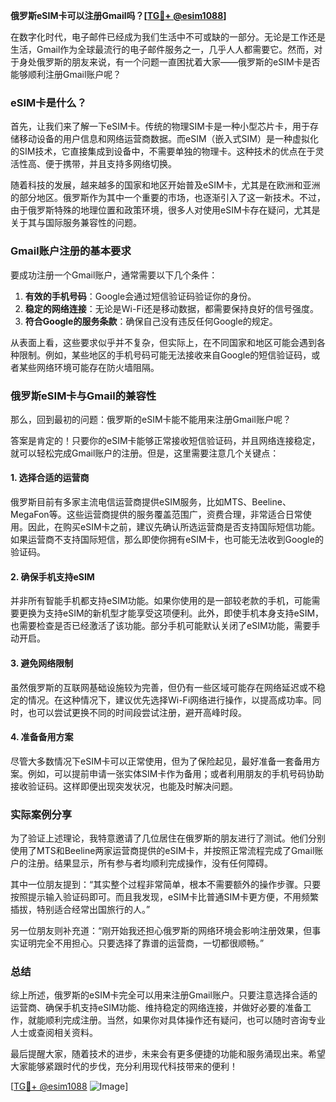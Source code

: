 **俄罗斯eSIM卡可以注册Gmail吗？[[TG💪+ @esim1088](https://t.me/s/esim1088)]**

在数字化时代，电子邮件已经成为我们生活中不可或缺的一部分。无论是工作还是生活，Gmail作为全球最流行的电子邮件服务之一，几乎人人都需要它。然而，对于身处俄罗斯的朋友来说，有一个问题一直困扰着大家——俄罗斯的eSIM卡是否能够顺利注册Gmail账户呢？

### eSIM卡是什么？

首先，让我们来了解一下eSIM卡。传统的物理SIM卡是一种小型芯片卡，用于存储移动设备的用户信息和网络运营商数据。而eSIM（嵌入式SIM）是一种虚拟化的SIM技术，它直接集成到设备中，不需要单独的物理卡。这种技术的优点在于灵活性高、便于携带，并且支持多网络切换。

随着科技的发展，越来越多的国家和地区开始普及eSIM卡，尤其是在欧洲和亚洲的部分地区。俄罗斯作为其中一个重要的市场，也逐渐引入了这一新技术。不过，由于俄罗斯特殊的地理位置和政策环境，很多人对使用eSIM卡存在疑问，尤其是关于其与国际服务兼容性的问题。

### Gmail账户注册的基本要求

要成功注册一个Gmail账户，通常需要以下几个条件：
1. **有效的手机号码**：Google会通过短信验证码验证你的身份。
2. **稳定的网络连接**：无论是Wi-Fi还是移动数据，都需要保持良好的信号强度。
3. **符合Google的服务条款**：确保自己没有违反任何Google的规定。

从表面上看，这些要求似乎并不复杂，但实际上，在不同国家和地区可能会遇到各种限制。例如，某些地区的手机号码可能无法接收来自Google的短信验证码，或者某些网络环境可能存在防火墙阻隔。

### 俄罗斯eSIM卡与Gmail的兼容性

那么，回到最初的问题：俄罗斯的eSIM卡能不能用来注册Gmail账户呢？

答案是肯定的！只要你的eSIM卡能够正常接收短信验证码，并且网络连接稳定，就可以轻松完成Gmail账户的注册。但是，这里需要注意几个关键点：

#### 1. **选择合适的运营商**
俄罗斯目前有多家主流电信运营商提供eSIM服务，比如MTS、Beeline、MegaFon等。这些运营商提供的服务覆盖范围广，资费合理，非常适合日常使用。因此，在购买eSIM卡之前，建议先确认所选运营商是否支持国际短信功能。如果运营商不支持国际短信，那么即使你拥有eSIM卡，也可能无法收到Google的验证码。

#### 2. **确保手机支持eSIM**
并非所有智能手机都支持eSIM功能。如果你使用的是一部较老款的手机，可能需要更换为支持eSIM的新机型才能享受这项便利。此外，即使手机本身支持eSIM，也需要检查是否已经激活了该功能。部分手机可能默认关闭了eSIM功能，需要手动开启。

#### 3. **避免网络限制**
虽然俄罗斯的互联网基础设施较为完善，但仍有一些区域可能存在网络延迟或不稳定的情况。在这种情况下，建议优先选择Wi-Fi网络进行操作，以提高成功率。同时，也可以尝试更换不同的时间段尝试注册，避开高峰时段。

#### 4. **准备备用方案**
尽管大多数情况下eSIM卡可以正常使用，但为了保险起见，最好准备一套备用方案。例如，可以提前申请一张实体SIM卡作为备用；或者利用朋友的手机号码协助接收验证码。这样即便出现突发状况，也能及时解决问题。

### 实际案例分享

为了验证上述理论，我特意邀请了几位居住在俄罗斯的朋友进行了测试。他们分别使用了MTS和Beeline两家运营商提供的eSIM卡，并按照正常流程完成了Gmail账户的注册。结果显示，所有参与者均顺利完成操作，没有任何障碍。

其中一位朋友提到：“其实整个过程非常简单，根本不需要额外的操作步骤。只要按照提示输入验证码即可。而且我发现，eSIM卡比普通SIM卡更方便，不用频繁插拔，特别适合经常出国旅行的人。”

另一位朋友则补充道：“刚开始我还担心俄罗斯的网络环境会影响注册效果，但事实证明完全不用担心。只要选择了靠谱的运营商，一切都很顺畅。”

### 总结

综上所述，俄罗斯的eSIM卡完全可以用来注册Gmail账户。只要注意选择合适的运营商、确保手机支持eSIM功能、维持稳定的网络连接，并做好必要的准备工作，就能顺利完成注册。当然，如果你对具体操作还有疑问，也可以随时咨询专业人士或查阅相关资料。

最后提醒大家，随着技术的进步，未来会有更多便捷的功能和服务涌现出来。希望大家能够紧跟时代的步伐，充分利用现代科技带来的便利！

[[TG💪+ @esim1088](https://t.me/s/esim1088) ![Image](https://i.postimg.cc/4NQfJmqS/Snipaste-2025-05-13-00-14-12.png)]